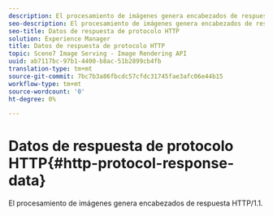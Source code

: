 ```yaml
---
description: El procesamiento de imágenes genera encabezados de respuesta HTTP/1.1.
seo-description: El procesamiento de imágenes genera encabezados de respuesta HTTP/1.1.
seo-title: Datos de respuesta de protocolo HTTP
solution: Experience Manager
title: Datos de respuesta de protocolo HTTP
topic: Scene7 Image Serving - Image Rendering API
uuid: ab7117bc-97b1-4400-b8ac-51b2899cb4fb
translation-type: tm+mt
source-git-commit: 7bc7b3a86fbcdc57cfdc31745fae3afc06e44b15
workflow-type: tm+mt
source-wordcount: '0'
ht-degree: 0%

---
```



# Datos de respuesta de protocolo HTTP{#http-protocol-response-data}

El procesamiento de imágenes genera encabezados de respuesta HTTP/1.1.

